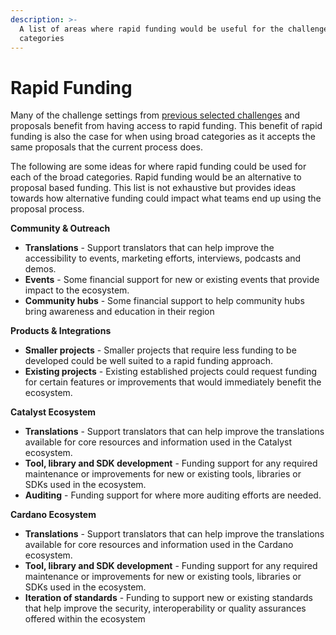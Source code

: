 ```yaml
---
description: >-
  A list of areas where rapid funding would be useful for the challenge
  categories
---
```


# Rapid Funding

Many of the challenge settings from [previous selected challenges](../background/previous-selected-challenges/) and proposals benefit from having access to rapid funding. This benefit of rapid funding is also the case for when using broad categories as it accepts the same proposals that the current process does.

The following are some ideas for where rapid funding could be used for each of the broad categories. Rapid funding would be an alternative to proposal based funding. This list is not exhaustive but provides ideas towards how alternative funding could impact what teams end up using the proposal process.



**Community & Outreach**

* **Translations** - Support translators that can help improve the accessibility to events, marketing efforts, interviews, podcasts and demos.
* **Events** - Some financial support for new or existing events that provide impact to the ecosystem.
* **Community hubs** - Some financial support to help community hubs bring awareness  and education in their region



**Products & Integrations**

* **Smaller projects** - Smaller projects that require less funding to be developed could be well suited to a rapid funding approach.
* **Existing projects** - Existing established projects could request funding for certain features or improvements that would immediately benefit the ecosystem.



**Catalyst Ecosystem**&#x20;

* **Translations** - Support translators that can help improve the translations available for core resources and information used in the Catalyst ecosystem.
* **Tool, library and SDK development** - Funding support for any required maintenance or improvements for new or existing tools, libraries or SDKs used in the ecosystem.
* **Auditing** - Funding support for where more auditing efforts are needed.



**Cardano Ecosystem**

* **Translations** - Support translators that can help improve the translations available for core resources and information used in the Cardano ecosystem.
* **Tool, library and SDK development** - Funding support for any required maintenance or improvements for new or existing tools, libraries or SDKs used in the ecosystem.
* **Iteration of standards** - Funding to support new or existing standards that help improve the security, interoperability or quality assurances offered within the ecosystem

